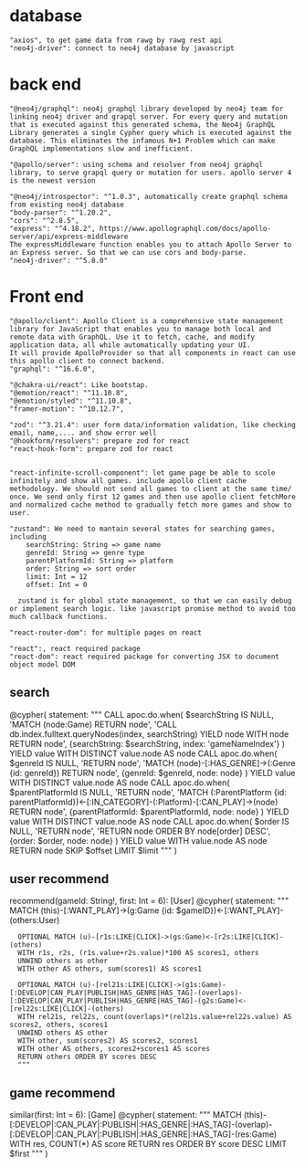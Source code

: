 # database
    "axios", to get game data from rawg by rawg rest api
    "neo4j-driver": connect to neo4j database by javascript
# back end
    "@neo4j/graphql": neo4j graphql library developed by neo4j team for linking neo4j driver and grapql server. For every query and mutation that is executed against this generated schema, the Neo4j GraphQL Library generates a single Cypher query which is executed against the database. This eliminates the infamous N+1 Problem which can make GraphQL implementations slow and inefficient.

    "@apollo/server": using schema and resolver from neo4j graphql library, to serve grapql query or mutation for users. apollo server 4 is the newest version

    "@neo4j/introspector": "^1.0.3", automatically create graphql schema from existing neo4j database
    "body-parser": "^1.20.2",
    "cors": "^2.8.5",
    "express": "^4.18.2", https://www.apollographql.com/docs/apollo-server/api/express-middleware
    The expressMiddleware function enables you to attach Apollo Server to an Express server. So that we can use cors and body-parse.
    "neo4j-driver": "^5.8.0"

# Front end

    "@apollo/client": Apollo Client is a comprehensive state management library for JavaScript that enables you to manage both local and remote data with GraphQL. Use it to fetch, cache, and modify application data, all while automatically updating your UI.
    It will provide ApolloProvider so that all components in react can use this apollo client to connect backend.
    "graphql": "^16.6.0",

    "@chakra-ui/react": Like bootstap. 
    "@emotion/react": "^11.10.8",
    "@emotion/styled": "^11.10.8",
    "framer-motion": "^10.12.7",

    "zod": "^3.21.4": user form data/information validation, like checking email, name,.... and show error well
    "@hookform/resolvers": prepare zod for react
    "react-hook-form": prepare zod for react

    
    "react-infinite-scroll-component": let game page be able to scole infinitely and show all games. include apollo client cache methodology. We should not send all games to client at the same time/ once. We send only first 12 games and then use apollo client fetchMore and normalized cache method to gradually fetch more games and show to user.

    "zustand": We need to mantain several states for searching games, including 
        searchString: String => game name
        genreId: String => genre type
        parentPlatformId: String => platform
        order: String => sort order
        limit: Int = 12
        offset: Int = 0

      zustand is for global state management, so that we can easily debug or implement search logic. like javascript promise method to avoid too much callback functions.

    "react-router-dom": for multiple pages on react

    "react":, react required package
    "react-dom": react required package for converting JSX to document object model DOM



## search    
@cypher(
      statement: """
      CALL apoc.do.when(
        $searchString IS NULL,
        'MATCH (node:Game) RETURN node',
        'CALL db.index.fulltext.queryNodes(index, searchString) YIELD node WITH node RETURN node',
        {searchString: $searchString, index: 'gameNameIndex'}
      ) YIELD value
      WITH DISTINCT value.node AS node
      CALL apoc.do.when(
        $genreId IS NULL,
        'RETURN node',
        'MATCH (node)-[:HAS_GENRE]->(:Genre {id: genreId}) RETURN node',
        {genreId: $genreId, node: node}
      ) YIELD value
      WITH DISTINCT value.node AS node
      CALL apoc.do.when(
        $parentPlatformId IS NULL,
        'RETURN node',
        'MATCH (:ParentPlatform {id: parentPlatformId})<-[:IN_CATEGORY]-(:Platform)-[:CAN_PLAY]->(node) RETURN node',
        {parentPlatformId: $parentPlatformId, node: node}
      ) YIELD value
      WITH DISTINCT value.node AS node
      CALL apoc.do.when(
        $order IS NULL,
        'RETURN node',
        'RETURN node ORDER BY node[order] DESC',
        {order: $order, node: node}
      ) YIELD value
      WITH value.node AS node
      RETURN node
      SKIP $offset LIMIT $limit
      """
    )

## user recommend
 recommend(gameId: String!, first: Int = 6): [User]
    @cypher(
      statement: """
      MATCH (this)-[:WANT_PLAY]->(g:Game {id: $gameID})<-[:WANT_PLAY]-(others:User)

      OPTIONAL MATCH (u)-[r1s:LIKE|CLICK]->(gs:Game)<-[r2s:LIKE|CLICK]-(others)
      WITH r1s, r2s, (r1s.value+r2s.value)*100 AS scores1, others
      UNWIND others as other
      WITH other AS others, sum(scores1) AS scores1

      OPTIONAL MATCH (u)-[rel21s:LIKE|CLICK]->(g1s:Game)-[:DEVELOP|CAN_PLAY|PUBLISH|HAS_GENRE|HAS_TAG]-(overlaps)-[:DEVELOP|CAN_PLAY|PUBLISH|HAS_GENRE|HAS_TAG]-(g2s:Game)<-[rel22s:LIKE|CLICK]-(others)
      WITH rel21s, rel22s, count(overlaps)*(rel21s.value+rel22s.value) AS scores2, others, scores1
      UNWIND others AS other
      WITH other, sum(scores2) AS scores2, scores1
      WITH other AS others, scores2+scores1 AS scores
      RETURN others ORDER BY scores DESC
      """

## game recommend
  similar(first: Int = 6): [Game]
    @cypher(
      statement: """
      MATCH (this)-[:DEVELOP|:CAN_PLAY|:PUBLISH|:HAS_GENRE|:HAS_TAG]-(overlap)-[:DEVELOP|:CAN_PLAY|:PUBLISH|:HAS_GENRE|:HAS_TAG]-(res:Game)
      WITH res, COUNT(*) AS score
      RETURN res ORDER BY score DESC LIMIT $first
      """
    )